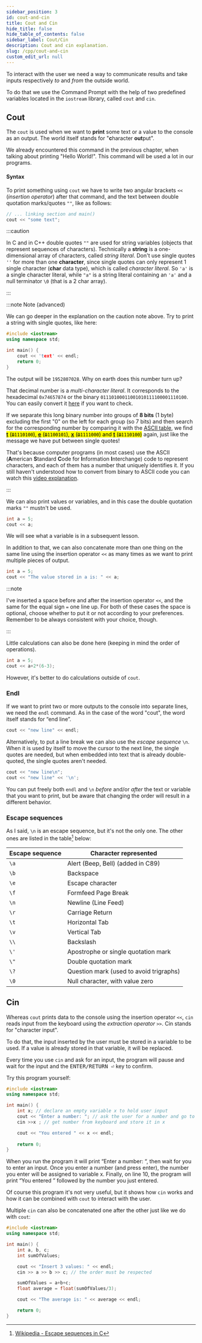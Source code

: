 ```yaml
---
sidebar_position: 3
id: cout-and-cin
title: Cout and Cin
hide_title: false
hide_table_of_contents: false
sidebar_label: Cout/Cin
description: Cout and cin explanation.
slug: /cpp/cout-and-cin
custom_edit_url: null
---
```



To interact with the user we need a way to communicate results and take inputs respectively 
*to* and *from* the outside world.

To do that we use the Command Prompt with the help of two predefined variables located in the 
`iostream` library, called `cout` and `cin`.


## Cout

The `cout` is used when we want to **print** some text or a value to the console as an output. 
The world itself stands for "**c**haracter **out**put".

We already encountered this command in the previous chapter, when talking about printing "Hello 
World!". This command will be used a lot in our programs.

#### Syntax

To print something using `cout` we have to write two angular brackets `<<` (*insertion operator*) 
after that command, and the text between double quotation marks/quotes `""`, like as follows:

```cpp
// ... linking section and main()
cout << "some text";
```

:::caution

In C and in C++ double quotes `""` are used for string variables (objects that represent 
sequences of characters). Technically a **string** is a one-dimensional array of characters, 
called *string literal*. Don't use single quotes `''` for more than one **character**, since single 
quotes can only represent 1 single character (**char** data type), which is called *character literal*.
So `'a'` is a single character literal, while `"a"` is a string literal containing an `'a'` 
and a null terminator `\0` (that is a 2 char array).

:::

:::note Note (advanced)

We can go deeper in the explanation on the caution note above.
Try to print a string with single quotes, like here:

```cpp {5}
#include <iostream>
using namespace std;

int main() {
	cout << 'text' << endl;
	return 0;
}
```

The output will be `1952807028`. Why on earth does this number turn up?

That decimal number is a *multi-character literal*. It corresponds to the hexadecimal 
`0x74657874` or the binary `01110100011001010111100001110100`. You can easily convert it 
[here](https://www.rapidtables.com/convert/number/decimal-to-binary.html) if you want to 
check. 

If we separate this long binary number into groups of **8 bits** (1 byte) excluding the 
first "0" on the left for each group (so 7 bits) and then search for 
the corresponding number by comparing it with the 
[ASCII table](https://en.wikipedia.org/wiki/ASCII#:~:text=110%200001,z),
we find <mark>**[t](https://en.wikipedia.org/wiki/ASCII#:~:text=111%200100,t)** (<del>`0`</del>`1110100`), 
**[e](https://en.wikipedia.org/wiki/ASCII#:~:text=110%200101,e)** (<del>`0`</del>`1100101`), 
**[x](https://en.wikipedia.org/wiki/ASCII#:~:text=111%201000,x)** (<del>`0`</del>`1111000`) and 
**[t](https://en.wikipedia.org/wiki/ASCII#:~:text=111%200100,t)** (<del>`0`</del>`1110100`)</mark> 
again, just like the message we have put between single quotes!

That's because computer programs (in most cases) use the ASCII (**A**merican **S**tandard 
**C**ode for **I**nformation **I**nterchange) code to represent characters, and each of them 
has a number that uniquely identifies it. If you still haven't understood how to convert from 
binary to ASCII code you can watch this [video explanation](https://youtu.be/H4l42nbYmrU).

:::

We can also print values or variables, and in this case the double quotation marks `""` mustn't 
be used.

```cpp {2}
int a = 5;
cout << a;
```

We will see what a variable is in a subsequent lesson.

In addition to that, we can also concatenate more than one thing on the same line using the 
insertion operator `<<` as many times as we want to print multiple pieces of output.

```cpp {2}
int a = 5;
cout << "The value stored in a is: " << a;
```

:::note

I've inserted a space before and after the insertion operator `<<`, and the same for the equal 
sign `=` one line up. For both of these cases the space is optional, choose whether to put it 
or not according to your preferences. Remember to be always consistent with your choice, though.

:::

Little calculations can also be done here (keeping in mind the order of operations).
```cpp {2}
int a = 5;
cout << a+2*(6-3);
```

However, it's better to do calculations outside of `cout`.

### Endl

If we want to print two or more outputs to the console into separate lines, we need the `endl` 
command. As in the case of the word "cout", the word itself stands for “end line”.

```cpp {3}
cout << "new line" << endl;
```

Alternatively, to put a line break we can also use the *escape sequence* `\n`. When it is used 
by itself to move the cursor to the next line, the single quotes are needed, but when embedded 
into text that is already double-quoted, the single quotes aren't needed.

```cpp {3}
cout << "new line\n";
cout << "new line" << '\n';
```

You can put freely both `endl` and `\n` *before* and/or *after* the text or variable that you 
want to print, but be aware that changing the order will result in a different behavior.

### Escape sequences

As I said, `\n` is an escape sequence, but it's not the only one. The other ones are listed in the 
table[^1] below:

| Escape sequence   | Character represented                   |
|-------------------|-----------------------------------------|
| `\a`              | Alert (Beep, Bell) (added in C89)       |
| `\b`              | Backspace                               |
| `\e`              | Escape character                        |
| `\f`              | Formfeed Page Break                     |
| `\n`              | Newline (Line Feed)                     |
| `\r`              | Carriage Return                         |
| `\t`              | Horizontal Tab                          |
| `\v`              | Vertical Tab                            |
| `\\`              | Backslash                               |
| `\'`              | Apostrophe or single quotation mark     |
| `\"`              | Double quotation mark                   |
| `\?`              | Question mark (used to avoid trigraphs) |
| `\0`              | Null character, with value zero         |


## Cin

Whereas `cout` prints data to the console using the insertion operator `<<`, `cin` reads 
input from the keyboard using the *extraction operator* `>>`. Cin stands for "character input".

To do that, the input inserted by the user must be stored in a variable to be used. 
If a value is already stored in that variable, it will be replaced.

Every time you use `cin` and ask for an input, the program will pause and wait for the input 
and the <kbd>ENTER/RETURN ⏎</kbd> key to confirm.

Try this program yourself:
```cpp
#include <iostream>
using namespace std;

int main() {
	int x; // declare an empty variable x to hold user input
    cout << "Enter a number: "; // ask the user for a number and go to a new line
    cin >>x ; // get number from keyboard and store it in x

    cout << "You entered " << x << endl;
	
    return 0;
}
```

When you run the program it will print “Enter a number: “, then wait for you to enter an input. 
Once you enter a number (and press enter), the number you enter will be assigned to variable x. 
Finally, on line 10, the program will print “You entered ” followed by the number you just entered.

Of course this program it's not very useful, but it shows how `cin` works and how it can be 
combined with `cout` to interact with the user.

Multiple `cin` can also be concatenated one after the other just like we do with `cout`:

```cpp
#include <iostream>
using namespace std;

int main() {
	int a, b, c;
	int sumOfValues;

	cout << "Insert 3 values: " << endl;
	cin >> a >> b >> c; // the order must be respected

	sumOfValues = a+b+c;
	float average = float(sumOfValues/3);

	cout << "The average is: " << average << endl;

	return 0;
}
```

[^1]: [Wikipedia - Escape sequences in C](https://en.wikipedia.org/wiki/Escape_sequences_in_C#Table_of_escape_sequences)